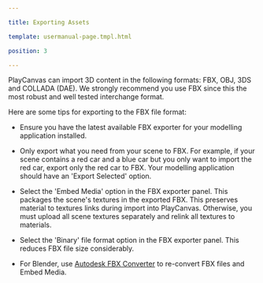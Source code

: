 ---
title: Exporting Assets
template: usermanual-page.tmpl.html
position: 3
---

PlayCanvas can import 3D content in the following formats: FBX, OBJ, 3DS and COLLADA (DAE). We strongly recommend you use FBX since this the most robust and well tested interchange format.

Here are some tips for exporting to the FBX file format:

* Ensure you have the latest available FBX exporter for your modelling application installed.
* Only export what you need from your scene to FBX. For example, if your scene contains a red car and a blue car but you only want to import the red car, export only the red car to FBX. Your modelling application should have an 'Export Selected' option.
* Select the 'Embed Media' option in the FBX exporter panel. This packages the scene's textures in the exported FBX. This preserves material to textures links during import into PlayCanvas. Otherwise, you must upload all scene textures separately and relink all textures to materials.
* Select the 'Binary' file format option in the FBX exporter panel. This reduces FBX file size considerably.
* For Blender, use [Autodesk FBX Converter][1] to re-convert FBX files and Embed Media.

[1]: http://usa.autodesk.com/adsk/servlet/pc/item?siteID=123112&id=22694909

